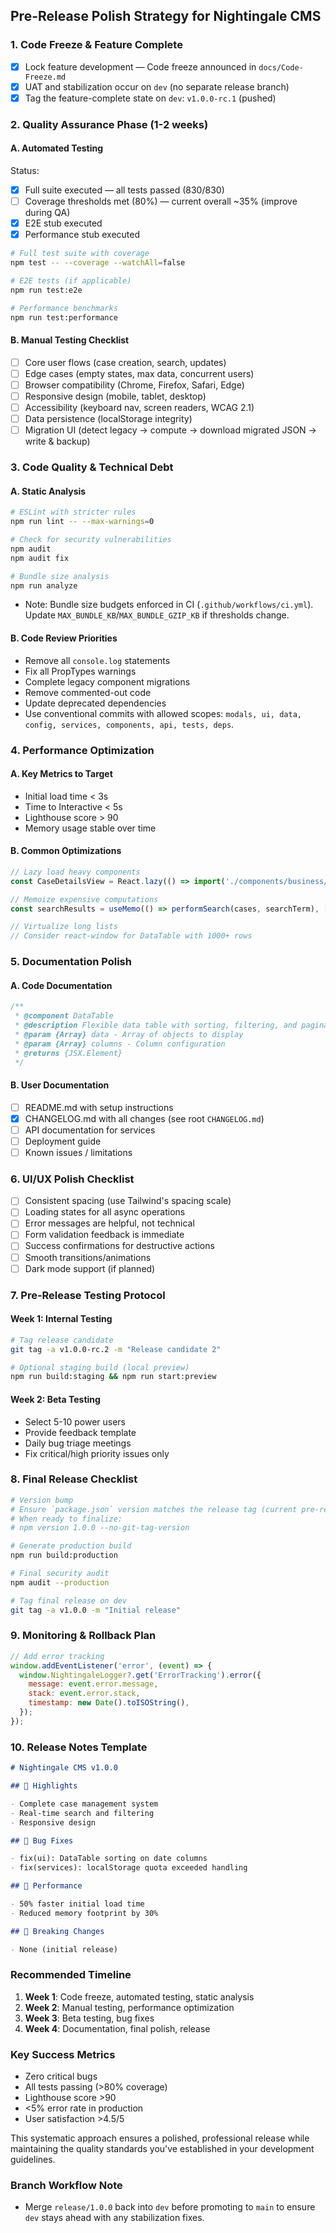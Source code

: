 ## Pre-Release Polish Strategy for Nightingale CMS

### 1. **Code Freeze & Feature Complete**

- [x] Lock feature development — Code freeze announced in `docs/Code-Freeze.md`
- [x] UAT and stabilization occur on `dev` (no separate release branch)
- [x] Tag the feature-complete state on `dev`: `v1.0.0-rc.1` (pushed)

### 2. **Quality Assurance Phase** (1-2 weeks)

#### A. Automated Testing

Status:

- [x] Full suite executed — all tests passed (830/830)
- [ ] Coverage thresholds met (80%) — current overall ~35% (improve during QA)
- [x] E2E stub executed
- [x] Performance stub executed

```bash
# Full test suite with coverage
npm test -- --coverage --watchAll=false

# E2E tests (if applicable)
npm run test:e2e

# Performance benchmarks
npm run test:performance
```

#### B. Manual Testing Checklist

- [ ] Core user flows (case creation, search, updates)
- [ ] Edge cases (empty states, max data, concurrent users)
- [ ] Browser compatibility (Chrome, Firefox, Safari, Edge)
- [ ] Responsive design (mobile, tablet, desktop)
- [ ] Accessibility (keyboard nav, screen readers, WCAG 2.1)
- [ ] Data persistence (localStorage integrity)
- [ ] Migration UI (detect legacy → compute → download migrated JSON → write & backup)

### 3. **Code Quality & Technical Debt**

#### A. Static Analysis

```bash
# ESLint with stricter rules
npm run lint -- --max-warnings=0

# Check for security vulnerabilities
npm audit
npm audit fix

# Bundle size analysis
npm run analyze
```

- Note: Bundle size budgets enforced in CI (`.github/workflows/ci.yml`). Update
  `MAX_BUNDLE_KB`/`MAX_BUNDLE_GZIP_KB` if thresholds change.

#### B. Code Review Priorities

- Remove all `console.log` statements
- Fix all PropTypes warnings
- Complete legacy component migrations
- Remove commented-out code
- Update deprecated dependencies
- Use conventional commits with allowed scopes:
  `modals, ui, data, config, services, components, api, tests, deps`.

### 4. **Performance Optimization**

#### A. Key Metrics to Target

- Initial load time < 3s
- Time to Interactive < 5s
- Lighthouse score > 90
- Memory usage stable over time

#### B. Common Optimizations

```javascript
// Lazy load heavy components
const CaseDetailsView = React.lazy(() => import('./components/business/CaseDetailsView'));

// Memoize expensive computations
const searchResults = useMemo(() => performSearch(cases, searchTerm), [cases, searchTerm]);

// Virtualize long lists
// Consider react-window for DataTable with 1000+ rows
```

### 5. **Documentation Polish**

#### A. Code Documentation

```javascript
/**
 * @component DataTable
 * @description Flexible data table with sorting, filtering, and pagination
 * @param {Array} data - Array of objects to display
 * @param {Array} columns - Column configuration
 * @returns {JSX.Element}
 */
```

#### B. User Documentation

- [ ] README.md with setup instructions
- [x] CHANGELOG.md with all changes (see root `CHANGELOG.md`)
- [ ] API documentation for services
- [ ] Deployment guide
- [ ] Known issues / limitations

### 6. **UI/UX Polish Checklist**

- [ ] Consistent spacing (use Tailwind's spacing scale)
- [ ] Loading states for all async operations
- [ ] Error messages are helpful, not technical
- [ ] Form validation feedback is immediate
- [ ] Success confirmations for destructive actions
- [ ] Smooth transitions/animations
- [ ] Dark mode support (if planned)

### 7. **Pre-Release Testing Protocol**

#### Week 1: Internal Testing

```bash
# Tag release candidate
git tag -a v1.0.0-rc.2 -m "Release candidate 2"

# Optional staging build (local preview)
npm run build:staging && npm run start:preview
```

#### Week 2: Beta Testing

- Select 5-10 power users
- Provide feedback template
- Daily bug triage meetings
- Fix critical/high priority issues only

### 8. **Final Release Checklist**

```bash
# Version bump
# Ensure `package.json` version matches the release tag (current pre-release: 1.0.0-rc.2)
# When ready to finalize:
# npm version 1.0.0 --no-git-tag-version

# Generate production build
npm run build:production

# Final security audit
npm audit --production

# Tag final release on dev
git tag -a v1.0.0 -m "Initial release"
```

### 9. **Monitoring & Rollback Plan**

```javascript
// Add error tracking
window.addEventListener('error', (event) => {
  window.NightingaleLogger?.get('ErrorTracking').error({
    message: event.error.message,
    stack: event.error.stack,
    timestamp: new Date().toISOString(),
  });
});
```

### 10. **Release Notes Template**

```markdown
# Nightingale CMS v1.0.0

## 🎉 Highlights

- Complete case management system
- Real-time search and filtering
- Responsive design

## 🐛 Bug Fixes

- fix(ui): DataTable sorting on date columns
- fix(services): localStorage quota exceeded handling

## 🚀 Performance

- 50% faster initial load time
- Reduced memory footprint by 30%

## 📝 Breaking Changes

- None (initial release)
```

### Recommended Timeline

1. **Week 1**: Code freeze, automated testing, static analysis
2. **Week 2**: Manual testing, performance optimization
3. **Week 3**: Beta testing, bug fixes
4. **Week 4**: Documentation, final polish, release

### Key Success Metrics

- Zero critical bugs
- All tests passing (>80% coverage)
- Lighthouse score >90
- <5% error rate in production
- User satisfaction >4.5/5

This systematic approach ensures a polished, professional release while maintaining the quality
standards you've established in your development guidelines.

### Branch Workflow Note

- Merge `release/1.0.0` back into `dev` before promoting to `main` to ensure `dev` stays ahead with
  any stabilization fixes.
